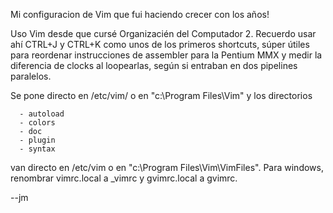 Mi configuracion de Vim que fui haciendo crecer con los años!

Uso Vim desde que cursé Organizacién del Computador 2. Recuerdo usar ahí CTRL+J y CTRL+K como unos de los primeros shortcuts, súper útiles para reordenar instrucciones de assembler para la Pentium MMX y medir la diferencia de clocks al loopearlas, según si entraban en dos pipelines paralelos.

Se pone directo en /etc/vim/
o en "c:\Program Files\Vim\" y los directorios 
      
      - autoload
      - colors
      - doc
      - plugin
      - syntax

van directo en /etc/vim o en "c:\Program Files\Vim\VimFiles".
Para windows, renombrar vimrc.local a _vimrc y gvimrc.local a gvimrc.

--jm



